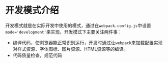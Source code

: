 # 开发模式介绍

开发模式就是在实际开发中使用的模式，通过在`webpack.config.js`中设置`mode='development'`来实现，开发模式下主要关注两件事：

* 编译代码，使浏览器能正常识别运行，开发时通过让`webpack`来加载配置实现对样式资源、字体图标、图片资源、HTML资源等的编译。
* 代码质量检查，规范代码